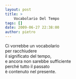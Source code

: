 ```yaml
---
layout: post
title: >
    Vocabolario Del Tempo
tags: []
date: 2009-06-27 22:38:00
author: pietro
---
```

Ci vorrebbe un vocabolario<br/>per racchiudere<br/>il significato del tempo,<br/>e ancora non sarebbe sufficiente<br/>perché tutto il passato<br/>è contenuto nel presente.
